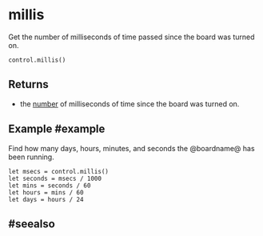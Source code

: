# millis

Get the number of milliseconds of time passed since the board was turned on.

```sig
control.millis()
```

## Returns

* the [number](/types/number) of milliseconds of time since the board was turned on.

## Example #example

Find how many days, hours, minutes, and seconds the @boardname@ has been running.

```blocks
let msecs = control.millis()
let seconds = msecs / 1000
let mins = seconds / 60
let hours = mins / 60
let days = hours / 24
```

## #seealso